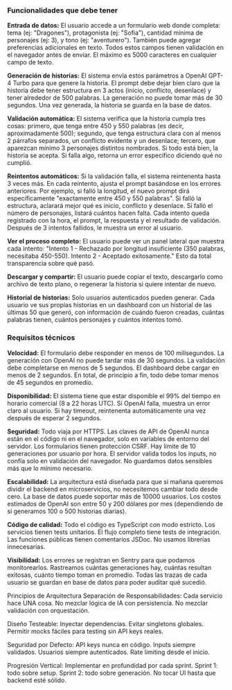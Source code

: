 ### Funcionalidades que debe tener

**Entrada de datos:**
El usuario accede a un formulario web donde completa: tema (ej: "Dragones"), protagonista (ej: "Sofia"), cantidad mínima de personajes (ej: 3), y tono (ej: "aventurero"). También puede agregar preferencias adicionales en texto. Todos estos campos tienen validación en el navegador antes de enviar. El máximo es 5000 caracteres en cualquier campo de texto.

**Generación de historias:**
El sistema envía estos parámetros a OpenAI GPT-4 Turbo para que genere la historia. El prompt debe dejar bien claro que la historia debe tener estructura en 3 actos (inicio, conflicto, desenlace) y tener alrededor de 500 palabras. La generación no puede tomar más de 30 segundos. Una vez generada, la historia se guarda en la base de datos.

**Validación automática:**
El sistema verifica que la historia cumpla tres cosas: primero, que tenga entre 450 y 550 palabras (es decir, aproximadamente 500); segundo, que tenga estructura clara con al menos 2 párrafos separados, un conflicto evidente y un desenlace; tercero, que aparezcan mínimo 3 personajes distintos nombrados. Si todo está bien, la historia se acepta. Si falla algo, retorna un error específico diciendo qué no cumplió.

**Reintentos automáticos:**
Si la validación falla, el sistema reintenenta hasta 3 veces más. En cada reintento, ajusta el prompt basándose en los errores anteriores. Por ejemplo, si falló la longitud, el nuevo prompt dirá específicamente "exactamente entre 450 y 550 palabras". Si falló la estructura, aclarará mejor qué es inicio, conflicto y desenlace. Si falló el número de personajes, listará cuántos hacen falta. Cada intento queda registrado con la hora, el prompt, la respuesta y el resultado de validación. Después de 3 intentos fallidos, le muestra un error al usuario.

**Ver el proceso completo:**
El usuario puede ver un panel lateral que muestra cada intento: "Intento 1 - Rechazado por longitud insuficiente (350 palabras, necesitaba 450-550). Intento 2 - Aceptado exitosamente." Esto da total transparencia sobre qué pasó.

**Descargar y compartir:**
El usuario puede copiar el texto, descargarlo como archivo de texto plano, o regenerar la historia si quiere intentar de nuevo.

**Historial de historias:**
Solo usuarios autenticados pueden generar. Cada usuario ve sus propias historias en un dashboard con un historial de las últimas 50 que generó, con información de cuándo fueron creadas, cuántas palabras tienen, cuántos personajes y cuántos intentos tomó.

### Requisitos técnicos

**Velocidad:**
El formulario debe responder en menos de 100 milisegundos. La generación con OpenAI no puede tardar más de 30 segundos. La validación debe completarse en menos de 5 segundos. El dashboard debe cargar en menos de 2 segundos. En total, de principio a fin, todo debe tomar menos de 45 segundos en promedio.

**Disponibilidad:**
El sistema tiene que estar disponible el 99% del tiempo en horario comercial (8 a 22 horas UTC). Si OpenAI falla, muestra un error claro al usuario. Si hay timeout, reintenenta automáticamente una vez después de esperar 2 segundos.

**Seguridad:**
Todo viaja por HTTPS. Las claves de API de OpenAI nunca están en el código ni en el navegador, solo en variables de entorno del servidor. Los formularios tienen protección CSRF. Hay límite de 10 generaciones por usuario por hora. El servidor valida todos los inputs, no confía solo en validación del navegador. No guardamos datos sensibles más que lo mínimo necesario.

**Escalabilidad:**
La arquitectura está diseñada para que si mañana queremos dividir el backend en microservicios, no necesitemos cambiar todo desde cero. La base de datos puede soportar más de 10000 usuarios. Los costos estimados de OpenAI son entre 50 y 200 dólares por mes (dependiendo de si generamos 100 o 500 historias diarias).

**Código de calidad:**
Todo el código es TypeScript con modo estricto. Los servicios tienen tests unitarios. El flujo completo tiene tests de integración. Las funciones públicas tienen comentarios JSDoc. No usamos librerías innecesarias.

**Visibilidad:**
Los errores se registran en Sentry para que podamos monitorearlos. Rastreamos cuántas generaciones hay, cuántas resultan exitosas, cuánto tiempo toman en promedio. Todas las trazas de cada usuario se guardan en base de datos para poder auditar qué sucedió.


Principios de Arquitectura
Separación de Responsabilidades:
Cada servicio hace UNA cosa. No mezclar lógica de IA con persistencia. No mezclar validación con orquestación.

Diseño Testeable:
Inyectar dependencias. Evitar singletons globales. Permitir mocks fáciles para testing sin API keys reales.

Seguridad por Defecto:
API keys nunca en código. Inputs siempre validados. Usuarios siempre autenticados. Rate limiting desde el inicio.

Progresión Vertical:
Implementar en profundidad por cada sprint. Sprint 1: todo sobre setup. Sprint 2: todo sobre generación. No tocar UI hasta que backend esté sólido.